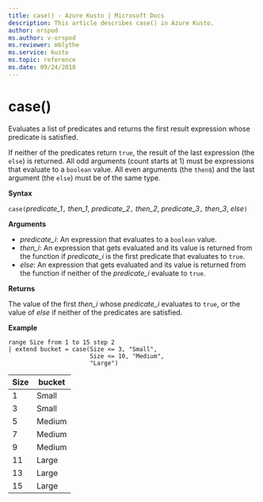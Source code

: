 ```yaml
---
title: case() - Azure Kusto | Microsoft Docs
description: This article describes case() in Azure Kusto.
author: orspod
ms.author: v-orspod
ms.reviewer: mblythe
ms.service: kusto
ms.topic: reference
ms.date: 09/24/2018
---
```

# case()

Evaluates a list of predicates and returns the first result expression whose predicate is satisfied.

If neither of the predicates return `true`, the result of the last expression (the `else`) is returned.
All odd arguments (count starts at 1) must be expressions that evaluate to a  `boolean` value.
All even arguments (the `then`s) and the last argument (the `else`) must be of the same type.

**Syntax**

`case(`*predicate_1*`,` *then_1*,
       *predicate_2*`,` *then_2*,
       *predicate_3*`,` *then_3*,
       *else*`)`

**Arguments**

* *predicate_i*: An expression that evaluates to a `boolean` value.
* *then_i*: An expression that gets evaluated and its value is returned from the function if *predicate_i* is the first predicate that evaluates to `true`.
* *else*: An expression that gets evaluated and its value is returned from the function if neither of the *predicate_i* evaluate to `true`.

**Returns**

The value of the first *then_i* whose *predicate_i* evaluates to `true`, or the value of *else* if neither of the predicates are satisfied.

**Example**

```kusto
range Size from 1 to 15 step 2
| extend bucket = case(Size <= 3, "Small", 
                       Size <= 10, "Medium", 
                       "Large")
```

|Size|bucket|
|---|---|
|1|Small|
|3|Small|
|5|Medium|
|7|Medium|
|9|Medium|
|11|Large|
|13|Large|
|15|Large|
